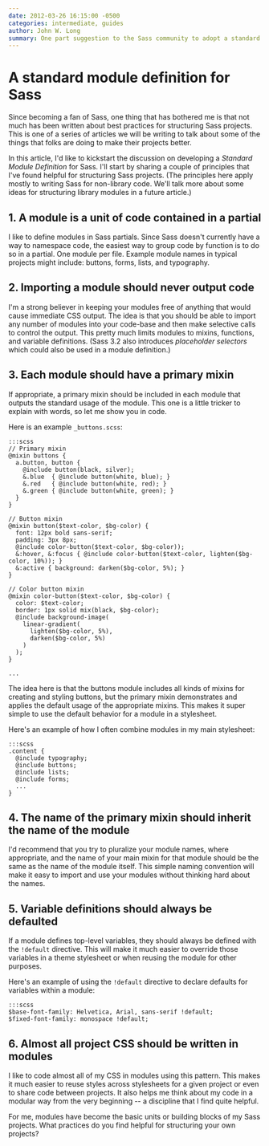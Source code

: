 ```yaml
---
date: 2012-03-26 16:15:00 -0500
categories: intermediate, guides
author: John W. Long
summary: One part suggestion to the Sass community to adopt a standard way of structuring Sass modules and one part show and tell. John attempts to leverage his knowledge of large Sass projects to suggest a format for a Standard Module Definition for Sass.
---
```


# A standard module definition for Sass

Since becoming a fan of Sass, one thing that has bothered me is that not much has been written about best practices for structuring Sass projects. This is one of a series of articles we will be writing to talk about some of the things that folks are doing to make their projects better.

In this article, I'd like to kickstart the discussion on developing a <em>Standard Module Definition</em> for Sass. I'll start by sharing a couple of principles that I've found helpful for structuring Sass projects. (The principles here apply mostly to writing Sass for non-library code. We'll talk more about some ideas for structuring library modules in a future article.)

## 1. A module is a unit of code contained in a partial

I like to define modules in Sass partials. Since Sass doesn't currently have a way to namespace code, the easiest way to group code by function is to do so in a partial. One module per file. Example module names in typical projects might include: buttons, forms, lists, and typography.

## 2. Importing a module should never output code

I'm a strong believer in keeping your modules free of anything that would cause immediate CSS output. The idea is that you should be able to import any number of modules into your code-base and then make selective calls to control the output. This pretty much limits modules to mixins, functions, and variable definitions. (Sass 3.2 also introduces <em>placeholder selectors</em> which could also be used in a module definition.)

## 3. Each module should have a primary mixin

If appropriate, a primary mixin should be included in each module that outputs the standard usage of the module. This one is a little tricker to explain with words, so let me show you in code.

Here is an example `_buttons.scss`:

    :::scss
    // Primary mixin
    @mixin buttons {
      a.button, button {
        @include button(black, silver);
        &.blue  { @include button(white, blue); }
        &.red   { @include button(white, red); }
        &.green { @include button(white, green); }
      }
    }

    // Button mixin
    @mixin button($text-color, $bg-color) {
      font: 12px bold sans-serif;
      padding: 3px 8px;
      @include color-button($text-color, $bg-color));
      &:hover, &:focus { @include color-button($text-color, lighten($bg-color, 10%)); }
      &:active { background: darken($bg-color, 5%); }
    }

    // Color button mixin
    @mixin color-button($text-color, $bg-color) {
      color: $text-color;
      border: 1px solid mix(black, $bg-color);
      @include background-image(
        linear-gradient(
          lighten($bg-color, 5%),
          darken($bg-color, 5%)
        )
      );
    }

    ...

The idea here is that the buttons module includes all kinds of mixins for creating and styling buttons, but the primary mixin demonstrates and applies the default usage of the appropriate mixins. This makes it super simple to use the default behavior for a module in a stylesheet.

Here's an example of how I often combine modules in my main stylesheet:

    :::scss
    .content {
      @include typography;
      @include buttons;
      @include lists;
      @include forms;
      ...
    }


## 4. The name of the primary mixin should inherit the name of the module

I'd recommend that you try to pluralize your module names, where appropriate, and the name of your main mixin for that module should be the same as the name of the module itself. This simple naming convention will make it easy to import and use your modules without thinking hard about the names.


## 5. Variable definitions should always be defaulted

If a module defines top-level variables, they should always be defined with the `!default` directive. This will make it much easier to override those variables in a theme stylesheet or when reusing the module for other purposes.

Here's an example of using the `!default` directive to declare defaults for variables within a module:

    :::scss
    $base-font-family: Helvetica, Arial, sans-serif !default;
    $fixed-font-family: monospace !default;


## 6. Almost all project CSS should be written in modules

I like to code almost all of my CSS in modules using this pattern. This makes it much easier to reuse styles across stylesheets for a given project or even to share code between projects. It also helps me think about my code in a modular way from the very beginning -- a discipline that I find quite helpful.

For me, modules have become the basic units or building blocks of my Sass projects. What practices do you find helpful for structuring your own projects?
